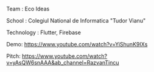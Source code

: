 Team : Eco Ideas

School : Colegiul National de Informatica "Tudor Vianu"

Technology : Flutter, Firebase

Demo: https://www.youtube.com/watch?v=YiShunK9IXs

Pitch: https://www.youtube.com/watch?v=yAsQW6snAAA&ab_channel=RazvanTincu